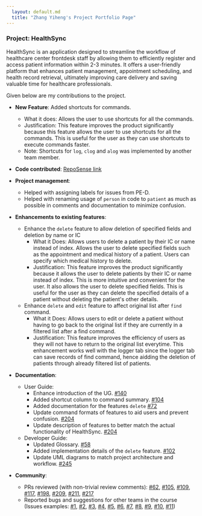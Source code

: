 ```yaml
---
  layout: default.md
  title: "Zhang Yiheng's Project Portfolio Page"
---
```


### Project: HealthSync
HealthSync is an application designed to streamline the workflow of healthcare center frontdesk staff by allowing them to efficiently register and access patient information within 2-3 minutes. It offers a user-friendly platform that enhances patient management, appointment scheduling, and health record retrieval, ultimately improving care delivery and saving valuable time for healthcare professionals.

Given below are my contributions to the project.

* **New Feature**: Added shortcuts for commands.
  * What it does: Allows the user to use shortcuts for all the commands.
  * Justification: This feature improves the product significantly because this feature allows the user to use shortcuts for all the commands. This is useful for the user as they can use shortcuts to execute commands faster.
  * Note: Shortcuts for `log`, `clog` and `alog` was implemented by another team member.

* **Code contributed**: [RepoSense link](https://nus-cs2103-ay2324s1.github.io/tp-dashboard/?search=nubnubyas&breakdown=false&sort=groupTitle%20dsc&sortWithin=title&since=2023-09-22&timeframe=commit&mergegroup=&groupSelect=groupByRepos)

* **Project management**:
  * Helped with assigning labels for issues from PE-D.
  * Helped with renaming usage of `person` in code to `patient` as much as possible in comments and documentation to minimize confusion.

* **Enhancements to existing features**:

  * Enhance the `delete` feature to allow deletion of specified fields and deletion by name or IC
    * What it Does: Allows users to delete a patient by their IC or name instead of index. Allows the user to delete specified fields such as the appointment and medical history of a patient. Users can specify which medical history to delete.
    * Justification: This feature improves the product significantly because it allows the user to delete patients by their IC or name instead of index. This is more intuitive and convenient for the user. It also allows the user to delete specified fields. This is useful for the user as they can delete the specified details of a patient without deleting the patient's other details.
  * Enhance `delete` and `edit` feature to affect original list after `find` command.
    * What it Does: Allows users to edit or delete a patient without having to go back to the original list if they are currently in a filtered list after a find command.
    * Justification: This feature improves the efficiency of users as they will not have to return to the original list everytime. This enhancement works well with the logger tab since the logger tab can save records of find command, hence aidding the deletion of patients through already filtered list of patients.


* **Documentation**:
  * User Guide:
    * Enhance introduction of the UG. [\#140](https://github.com/AY2324S1-CS2103T-T14-3/tp/pull/140)
    * Added shortcut column to command summary. [\#104](https://github.com/AY2324S1-CS2103T-T14-3/tp/pull/104)
    * Added documentation for the features `delete` [\#72](https://github.com/AY2324S1-CS2103T-T14-3/tp/pull/72)
    * Update command formats of features to aid users and prevent confusion. [\#204](https://github.com/AY2324S1-CS2103T-T14-3/tp/pull/204)
    * Update description of features to better match the actual functionality of HealthSync. [\#204](https://github.com/AY2324S1-CS2103T-T14-3/tp/pull/204)
  * Developer Guide:
    * Updated Glossary. [\#58](https://github.com/AY2324S1-CS2103T-T14-3/tp/pull/58)
    * Added implementation details of the `delete` feature. [\#102](https://github.com/AY2324S1-CS2103T-T14-3/tp/pull/102)
    * Update UML diagrams to match project architecture and workflow. [\#245](https://github.com/AY2324S1-CS2103T-T14-3/tp/pull/245)

* **Community**:
  * PRs reviewed (with non-trivial review comments): [\#62](https://github.com/AY2324S1-CS2103T-T14-3/tp/pull/62), [\#105](https://github.com/AY2324S1-CS2103T-T14-3/tp/pull/105), [\#109](https://github.com/AY2324S1-CS2103T-T14-3/tp/pull/109), [\#117](https://github.com/AY2324S1-CS2103T-T14-3/tp/pull/117), [\#198](https://github.com/AY2324S1-CS2103T-T14-3/tp/pull/198), [\#209](https://github.com/AY2324S1-CS2103T-T14-3/tp/pull/209), [\#211](https://github.com/AY2324S1-CS2103T-T14-3/tp/pull/211), [\#217](https://github.com/AY2324S1-CS2103T-T14-3/tp/pull/217)
  * Reported bugs and suggestions for other teams in the course (Issues examples: [#1](https://github.com/nubnubyas/ped/issues/1), [#2](https://github.com/nubnubyas/ped/issues/2), [#3](https://github.com/nubnubyas/ped/issues/3), [#4](https://github.com/nubnubyas/ped/issues/4), [#5](https://github.com/nubnubyas/ped/issues/5), [#6](https://github.com/nubnubyas/ped/issues/6), [#7](https://github.com/nubnubyas/ped/issues/7), [#8](https://github.com/nubnubyas/ped/issues/8), [#9](https://github.com/nubnubyas/ped/issues/9), [#10](https://github.com/nubnubyas/ped/issues/10), [#11](https://github.com/nubnubyas/ped/issues/11))
